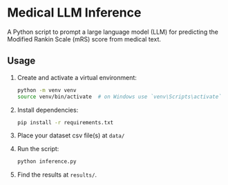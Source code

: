 # Medical LLM Inference

A Python script to prompt a large language model (LLM) for predicting the Modified Rankin Scale (mRS) score from medical text.

## Usage

1. Create and activate a virtual environment:
   ```bash
   python -m venv venv
   source venv/bin/activate  # on Windows use `venv\Scripts\activate`
   ```

2. Install dependencies:
   ```bash
   pip install -r requirements.txt
   ```

2. Place your dataset csv file(s) at `data/`

3. Run the script:
   ```bash
   python inference.py
   ```

4. Find the results at `results/`.
